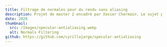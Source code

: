 ```yaml
---
title: Filtrage de normales pour du rendu sans aliasing
description: Projet de master 2 encadré par Xavier Chermain. Le sujet porte sur une technique permettant de diminuer l'aliasing spéculaire dans le cas de l'utilisation de BRDF à micro-facettes pour du rendu basé physique.
date: 2020
thumbnail:
  src: /Images/specular-antialiasing.webp
  alt: Normals Filtering
github: https://github.com/cyrillajarge/specular-antialiasing
---
```

